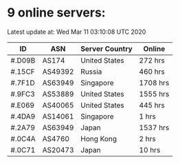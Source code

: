 # 9 online servers:

Latest update at: Wed Mar 11 03:10:08 UTC 2020

| ID | ASN | Server Country | Online |
| -- | --- | -------------- | ------ |
| #.D09B | AS174 | United States | 272 hrs |
| #.15CF | AS49392 | Russia | 460 hrs |
| #.7F1D | AS63949 | Singapore | 1708 hrs |
| #.9FC3 | AS53889 | United States | 1555 hrs |
| #.E069 | AS40065 | United States | 445 hrs |
| #.4DA9 | AS14061 | Singapore | 1 hrs |
| #.2A79 | AS63949 | Japan | 1537 hrs |
| #.0C4A | AS4760 | Hong Kong | 2 hrs |
| #.0C71 | AS20473 | Japan | 10 hrs |

